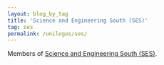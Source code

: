 ```yaml
---
layout: blog_by_tag
title: 'Science and Engineering South (SES)'
tag: ses
permalink: /unilogos/ses/
---
```


Members of [Science and Engineering South (SES)](http://www.ses.ac.uk/).
